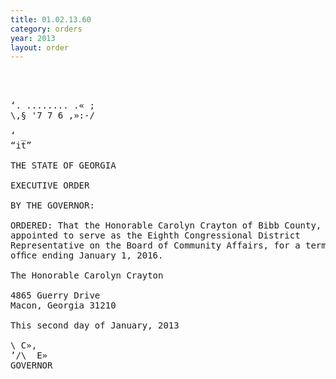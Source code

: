 ```yaml
---
title: 01.02.13.60
category: orders
year: 2013
layout: order
---
```


<pre>  
  

‘. ........ .« ;
\,§ '7 7 6 ,»:-/

‘ _
“it”

THE STATE OF GEORGIA

EXECUTIVE ORDER

BY THE GOVERNOR:

ORDERED: That the Honorable Carolyn Crayton of Bibb County, Georgia, is
appointed to serve as the Eighth Congressional District
Representative on the Board of Community Affairs, for a term of
ofﬁce ending January 1, 2016.

The Honorable Carolyn Crayton

4865 Guerry Drive
Macon, Georgia 31210

This second day of January, 2013

\ C»,
’/\  E» 
GOVERNOR

</pre>

